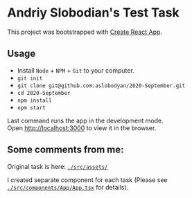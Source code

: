 # Andriy Slobodian's Test Task 
This project was bootstrapped with [Create React App](https://github.com/facebook/create-react-app).

## Usage
- Install `Node` + `NPM` + `Git` to your computer.
- `git init`
- `git clone git@github.com:aslobodyan/2020-September.git`
- `cd 2020-September`
- `npm install`
- `npm start`

Last command runs the app in the development mode.<br />
Open [http://localhost:3000](http://localhost:3000) to view it in the browser.

## Some comments from me:
Original task is here: [`./src/assets/`](https://github.com/aslobodyan/2020-September/tree/master/src/assets)

I created separate component for each task (Please see [`./src/components/App/App.tsx`](https://github.com/aslobodyan/2020-September/tree/master/src/components/App) for details).
